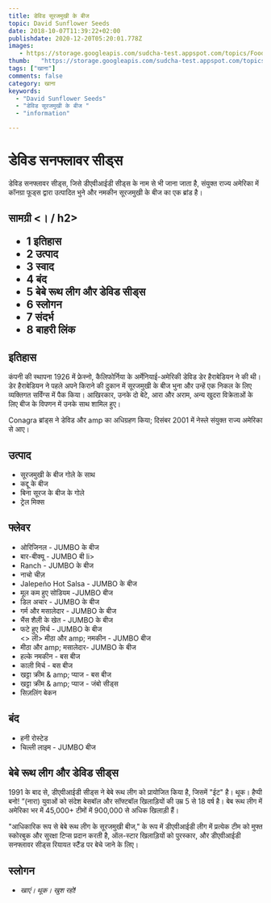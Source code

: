 ```yaml
---
title: डेविड सूरजमुखी के बीज 
topic: David Sunflower Seeds
date: 2018-10-07T11:39:22+02:00
publishdate: 2020-12-20T05:20:01.778Z
images: 
   - https://storage.googleapis.com/sudcha-test.appspot.com/topics/Food/david_sunflower_seeds/1.jpeg
thumb:   "https://storage.googleapis.com/sudcha-test.appspot.com/topics/Food/david_sunflower_seeds/thumb.jpeg"
tags: ["खाना"]
comments: false
category: खाना
keywords: 
  - "David Sunflower Seeds"
  - "डेविड सूरजमुखी के बीज "
  - "information"

---
```

<h1> डेविड सनफ्लावर सीड्स </h1> <p> डेविड सनफ्लावर सीड्स, जिसे डीएवीआईडी ​​सीड्स के नाम से भी जाना जाता है, संयुक्त राज्य अमेरिका में कॉनग्रा फूड्स द्वारा उत्पादित भुने और नमकीन सूरजमुखी के बीज का एक ब्रांड है। </p> <h2> सामग्री <। / h2> <ul> <li> 1 इतिहास </li> <li> 2 उत्पाद </li> <li> 3 स्वाद </li> <li> 4 बंद </li> <li> 5 बेबे रूथ लीग और डेविड सीड्स </li> <li> 6 स्लोगन </li> <li> 7 संदर्भ </li> <li> 8 बाहरी लिंक </li> </ul> <h2> इतिहास </h2> <p> कंपनी की स्थापना 1926 में फ्रेस्नो, कैलिफोर्निया के अर्मेनियाई-अमेरिकी डेविड डेर हैराबेडियन ने की थी। डेर हैराबेडियन ने पहले अपने किराने की दुकान में सूरजमुखी के बीज भुना और उन्हें एक निकल के लिए व्यक्तिगत सर्विंग्स में पैक किया। आखिरकार, उनके दो बेटे, आरा और अराम, अन्य खुदरा विक्रेताओं के लिए बीज के विपणन में उनके साथ शामिल हुए। </p> <p> Conagra ब्रांड्स ने डेविड और amp का अधिग्रहण किया; दिसंबर 2001 में नेस्ले संयुक्त राज्य अमेरिका से आए। </p> <h2> उत्पाद </h2> <ul> <li> सूरजमुखी के बीज गोले के साथ </li> <li> कद्दू के बीज </li> <li> बिना सूरज के बीज के गोले </li> <li> ट्रेल मिक्स </li> </ul> <h2> फ्लेवर </h2> <ul> <li> ओरिजिनल - JUMBO के बीज </li> <li> बार-बीक्यू - JUMBO बी </b> li> <li> Ranch - JUMBO के बीज </li> <li> नाचो चीज़ </li> <li> Jalepeño Hot Salsa - JUMBO के बीज </li> <li> मूल कम हुए सोडियम -JUMBO बीज </li> <li> डिल अचार - JUMBO के बीज </li> <li> गर्म और मसालेदार - JUMBO के बीज </li> <li> भैंस शैली के खेत - JUMBO के बीज </li> <li> फटे हुए मिर्च - JUMBO के बीज </li> <> ली> मीठा और amp; नमकीन - JUMBO बीज </li> <li> मीठा और amp; मसालेदार- JUMBO के बीज </li> <li> हल्के नमकीन - बस बीज </li> <li> काली मिर्च - बस बीज </li> <li> खट्टा क्रीम & amp; प्याज - बस बीज </li> <li> खट्टा क्रीम & amp; प्याज - जंबो सीड्स </li> <li> सिज़लिंग बेकन </li> </ul> <h2> बंद </h2> <ul> <li> हनी रोस्टेड </li> <li> चिल्ली लाइम - JUMBO बीज </li> </ul> <h2> बेबे रूथ लीग और डेविड सीड्स </h2> <p> 1991 के बाद से, डीएवीआईडी ​​सीड्स ने बेबे रूथ लीग को प्रायोजित किया है, जिसमें "ईट" है। थूक। हैप्पी बनो! ”(नारा) युवाओं को संदेश बेसबॉल और सॉफ्टबॉल खिलाड़ियों की उम्र 5 से 18 वर्ष है। बेब रूथ लीग में अमेरिका भर में 45,000+ टीमों में 900,000 से अधिक खिलाड़ी हैं। </p> <p> "आधिकारिक रूप से बेबे रूथ लीग के सूरजमुखी बीज," के रूप में डीएवीआईडी ​​लीग में प्रत्येक टीम को मुफ्त स्कोरबुक और सुरक्षा टिप्स प्रदान करती है, ऑल-स्टार खिलाड़ियों को पुरस्कार, और डीएवीआईडी ​​सनफ्लावर सीड्स रियायत स्टैंड पर बेचे जाने के लिए। </p> <h2> स्लोगन </h2> <ul> <li> <i> खाएं। थूक। खुश रहो! </I> </li> </ul> 